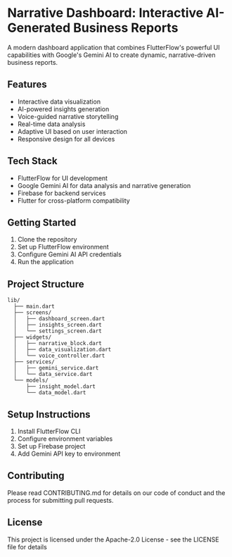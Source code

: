 # Narrative Dashboard: Interactive AI-Generated Business Reports

A modern dashboard application that combines FlutterFlow's powerful UI capabilities with Google's Gemini AI to create dynamic, narrative-driven business reports.

## Features

- Interactive data visualization
- AI-powered insights generation
- Voice-guided narrative storytelling
- Real-time data analysis
- Adaptive UI based on user interaction
- Responsive design for all devices

## Tech Stack

- FlutterFlow for UI development
- Google Gemini AI for data analysis and narrative generation
- Firebase for backend services
- Flutter for cross-platform compatibility

## Getting Started

1. Clone the repository
2. Set up FlutterFlow environment
3. Configure Gemini AI API credentials
4. Run the application

## Project Structure

```
lib/
  ├── main.dart
  ├── screens/
  │   ├── dashboard_screen.dart
  │   ├── insights_screen.dart
  │   └── settings_screen.dart
  ├── widgets/
  │   ├── narrative_block.dart
  │   ├── data_visualization.dart
  │   └── voice_controller.dart
  ├── services/
  │   ├── gemini_service.dart
  │   └── data_service.dart
  └── models/
      ├── insight_model.dart
      └── data_model.dart
```

## Setup Instructions

1. Install FlutterFlow CLI
2. Configure environment variables
3. Set up Firebase project
4. Add Gemini API key to environment

## Contributing

Please read CONTRIBUTING.md for details on our code of conduct and the process for submitting pull requests.

## License

This project is licensed under the Apache-2.0 License - see the LICENSE file for details 